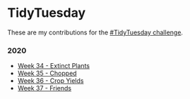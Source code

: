 # TidyTuesday

These are my contributions for the [#TidyTuesday challenge](https://github.com/rfordatascience/tidytuesday).

### 2020
- [Week 34 - Extinct Plants](plots/2020-34)
- [Week 35 - Chopped](plots/2020-35)
- [Week 36 - Crop Yields](plots/2020-36)
- [Week 37 - Friends](plots/2020-37)
